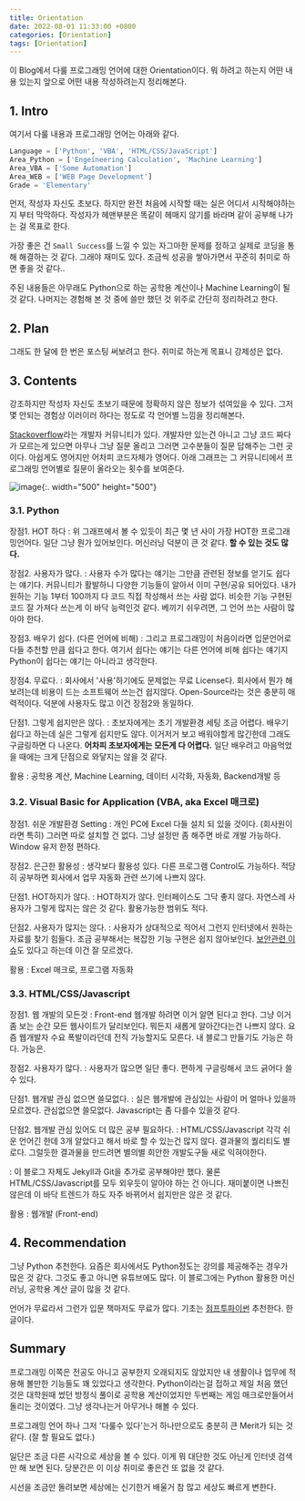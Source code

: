 ```yaml
---
title: Orientation
date: 2022-08-01 11:33:00 +0800
categories: [Orientation]
tags: [Orientation]
---
```


이 Blog에서 다룰 프로그래밍 언어에 대한 Orientation이다. 뭐 하려고 하는지 어떤 내용 있는지 앞으로 어떤 내용 작성하려는지 정리해본다.

## 1. Intro

여기서 다룰 내용과 프로그래밍 언어는 아래와 같다. 

```python
Language = ['Python', 'VBA', 'HTML/CSS/JavaScript']
Area_Python = ['Engeineering Calculation', 'Machine Learning']
Area_VBA = ['Some Automation']
Area_WEB = ['WEB Page Development']
Grade = 'Elementary'
```
먼저, 작성자 자신도 초보다. 하지만 완전 처음에 시작할 때는 실은 어디서 시작해야하는지 부터 막막하다. 작성자가 헤맨부분은 똑같이 헤매지 않기를 바라며 같이 공부해 나가는 걸 목표로 한다.

가장 좋은 건 `Small Success`를 느낄 수 있는 자그마한 문제를 정하고 실제로 코딩을 통해 해결하는 것 같다. 그래야 재미도 있다. 조금씩 성공을 쌓아가면서 꾸준히 취미로 하면 좋을 것 같다..

주된 내용들은 아무래도 Python으로 하는 공학용 계산이나 Machine Learning이 될 것 같다. 나머지는 경험해 본 것 중에 쓸만 했던 것 위주로 간단히 정리하려고 한다.

## 2. Plan

그래도 한 달에 한 번은 포스팅 써보려고 한다. 취미로 하는게 목표니 강제성은 없다.

## 3. Contents

강조하지만 작성자 자신도 초보기 때문에 정확하지 않은 정보가 섞여있을 수 있다. 그저 몇 안되는 경험상 이러이러 하다는 정도로 각 언어별 느낌을 정리해본다.

[Stackoverflow](https://stackoverflow.com/)라는 개발자 커뮤니티가 있다. 개발자만 있는건 아니고 그냥 코드 짜다가 모르는게 있으면 아무나 그냥 질문 올리고 그러면 고수분들이 질문 답해주는 그런 곳이다. 아쉽게도 영어지만 어차피 코드자체가 영어다. 아래 그래프는 그 커뮤니티에서 프로그래밍 언어별로 질문이 올라오는 횟수를 보여준다.

![image](https://www.devopsschool.com/blog/wp-content/uploads/2022/03/growth-of-major-programming-languages-2-1024x915.jpg){:. width="500" height="500"}


### 3.1. Python

장점1. HOT 하다
: 위 그래프에서 볼 수 있듯이 최근 몇 년 사이 가장 HOT한 프로그래밍언어다. 일단 그냥 뭔가 있어보인다. 머신러닝 덕분이 큰 것 같다. **할 수 있는 것도 많다.**

장점2. 사용자가 많다.
: 사용자 수가 많다는 얘기는 그만큼 관련된 정보를 얻기도 쉽다는 얘기다. 커뮤니티가 활발하니 다양한 기능들이 알아서 이미 구현/공유 되어있다. 내가 원하는 기능 1부터 100까지 다 코드 직접 작성해서 쓰는 사람 없다. 비슷한 기능 구현된 코드 잘 가져다 쓰는게 이 바닥 능력인것 같다. 베끼기 쉬우려면, 그 언어 쓰는 사람이 많아야 한다.

장점3. 배우기 쉽다. (다른 언어에 비해)
: 그리고 프로그래밍이 처음이라면 입문언어로 다들 추천할 만큼 쉽다고 한다. 여기서 쉽다는 얘기는 다른 언어에 비해 쉽다는 얘기지 Python이 쉽다는 얘기는 아니라고 생각한다. 

장점4. 무료다.
: 회사에서 '사용'하기에도 문제없는 무료 License다. 회사에서 뭔가 해보려는데 비용이 드는 소프트웨어 쓰는건 쉽지않다. Open-Source라는 것은 충분히 매력적이다. 덕분에 사용자도 많고 이건 장점2와 동일하다.

단점1. 그렇게 쉽지만은 않다.
: 초보자에게는 초기 개발환경 세팅 조금 어렵다. 배우기 쉽다고 하는데 실은 그렇게 쉽지만도 않다. 이거저거 보고 배워야할게 많긴한데 그래도 구글링하면 다 나온다. **어차피 초보자에게는 모든게 다 어렵다.** 일단 배우려고 마음먹었을 때에는 크게 단점으로 와닿지는 않을 것 같다.

활용
: 공학용 계산, Machine Learning, 데이터 시각화, 자동화, Backend개발 등

### 3.2. Visual Basic for Application (VBA, aka Excel 매크로)

장점1. 쉬운 개발환경 Setting
: 개인 PC에 Excel 다들 설치 되 있을 것이다. (회사원이라면 특히) 그러면 따로 설치할 건 없다. 그냥 설정만 좀 해주면 바로 개발 가능하다. Window 유저 한정 편하다.

장점2. 은근한 활용성
: 생각보다 활용성 있다. 다른 프로그램 Control도 가능하다. 적당히 공부하면 회사에서 업무 자동화 관련 쓰기에 나쁘지 않다. 

단점1. HOT하지가 않다.
: HOT하지가 않다. 인터페이스도 그닥 좋지 않다. 자연스레 사용자가 그렇게 많지는 않은 것 같다. 활용가능한 범위도 적다.

단점2. 사용자가 많지는 않다.
: 사용자가 상대적으로 적어서 그런지 인터넷에서 원하는 자료를 찾기 힘들다. 조금 공부해서는 복잡한 기능 구현은 쉽지 않아보인다. [보안관련 이슈](https://namu.wiki/w/Visual%20Basic%20for%20Applications)도 있다고 하는데 이건 잘 모르겠다.

활용
: Excel 매크로, 프로그램 자동화

### 3.3. HTML/CSS/Javascript

장점1. 웹 개발의 모든것
: Front-end 웹개발 하려면 이거 알면 된다고 한다. 그냥 이거 좀 보는 순간 모든 웹사이트가 달리보인다. 뭐든지 새롭게 알아간다는건 나쁘지 않다. 요즘 웹개발자 수요 폭발이라던데 전직 가능할지도 모른다. 내 블로그 만들기도 가능은 하다. 가능은.

장점2. 사용자가 많다.
: 사용자가 많으면 일단 좋다. 편하게 구글링해서 코드 긁어다 쓸 수 있다.

단점1. 웹개발 관심 없으면 쓸모없다.
: 실은 웹개발에 관심있는 사람이 머 얼마나 있을까 모르겠다. 관심없으면 쓸모없다. Javascript는 좀 다를수 있을것 같다.

단점2. 웹개발 관심 있어도 더 많은 공부 필요하다.
: HTML/CSS/Javascript 각각 쉬운 언어긴 한데 3개 알았다고 해서 바로 할 수 있는건 많지 않다. 결과물의 퀄리티도 별로다. 그럴듯한 결과물을 만드려면 별의별 희안한 개발도구들 새로 익혀야한다. 

: 이 블로그 자체도 Jekyll과 Git을 추가로 공부해야만 했다. 물론 HTML/CSS/Javascript를 모두 외우듯이 알아야 하는 건 아니다. 재미붙이면 나쁘진 않은데 이 바닥 트렌드가 하도 자주 바뀌어서 쉽지만은 않은 것 같다.

활용
: 웹개발 (Front-end)

## 4. Recommendation

그냥 Python 추천한다. 요즘은 회사에서도 Python정도는 강의를 제공해주는 경우가 많은 것 같다. 그것도 좋고 아니면 유튜브에도 많다. 이 블로그에는 Python 활용한 머신러닝, 공학용 계산 글이 많을 것 같다.

언어가 무료라서 그런가 입문 책마저도 무료가 많다. 기초는 [점프투파이썬](https://wikidocs.net/4319) 추천한다. 한글이다. 

## Summary

프로그래밍 이쪽은 전공도 아니고 공부한지 오래되지도 않았지만 내 생활이나 업무에 적용해 볼만한 기능들도 꽤 있었다고 생각한다. Python이라는걸 접하고 제일 처음 했던 것은 대학원때 썼던 방정식 풀이로 공학용 계산이었지만 두번째는 게임 매크로만들어서 돌리는 것이였다. 그냥 생각나는거 아무거나 해볼 수 있다.

프로그래밍 언어 하나 그저 '다룰수 있다'는거 하나만으로도 충분히 큰 Merit가 되는 것 같다. (잘 할 필요도 없다.)

일단은 조금 다른 시각으로 세상을 볼 수 있다. 이게 뭐 대단한 것도 아닌게 인터넷 검색만 해 보면 된다. 당분간은 이 이상 취미로 좋은건 또 없을 것 같다.

시선을 조금만 돌려보면 세상에는 신기한거 배울거 참 많고 세상도 빠르게 변한다.